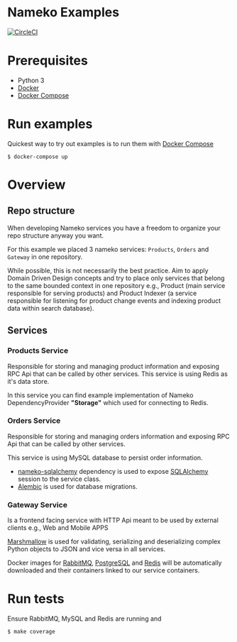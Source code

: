 # Nameko Examples

[![CircleCI](https://circleci.com/gh/nameko/nameko-examples/tree/master.svg?style=svg)](https://circleci.com/gh/nameko/nameko-examples/tree/master)

# Prerequisites

* Python 3
* [Docker](https://www.docker.com/)
* [Docker Compose](https://docs.docker.com/compose/)

# Run examples

Quickest way to try out examples is to run them with [Docker Compose](https://docs.docker.com/compose/)

`$ docker-compose up`

# Overview

## Repo structure
When developing Nameko services you have a freedom to organize your repo structure anyway you want.

For this example we placed 3 nameko services: `Products`, `Orders` and `Gateway` in one repository.

While possible, this is not necessarily the best practice. Aim to apply Domain Driven Design concepts and try to place only services that belong to the same bounded context in one repository e.g., Product (main service responsible for serving products) and Product Indexer (a service responsible for listening for product change events and indexing product data within search database).

## Services
### Products Service

Responsible for storing and managing product information and exposing RPC Api that can be called by other services. This service is using Redis as it's data store.

In this service you can find example implementation of Nameko DependencyProvider **"Storage"** which used for connecting to Redis.

### Orders Service

Responsible for storing and managing orders information and exposing RPC Api that can be called by other services.

This service is using MySQL database to persist order information.
- [nameko-sqlalchemy](https://pypi.python.org/pypi/nameko-sqlalchemy)  dependency is used to expose [SQLAlchemy](http://www.sqlalchemy.org/) session to the service class.
- [Alembic](https://pypi.python.org/pypi/alembic) is used for database migrations.

### Gateway Service

Is a frontend facing service with HTTP Api meant to be used by external clients e.g., Web and Mobile APPS

[Marshmallow](https://pypi.python.org/pypi/marshmallow) is used for validating, serializing and deserializing complex Python objects to JSON and vice versa in all services.


Docker images for [RabbitMQ](https://hub.docker.com/_/rabbitmq/), [PostgreSQL](https://hub.docker.com/_/postgres/) and [Redis](https://hub.docker.com/_/redis/) will be automatically downloaded and their containers linked to our service containers.

# Run tests

Ensure RabbitMQ, MySQL and Redis are running and

`$ make coverage`
